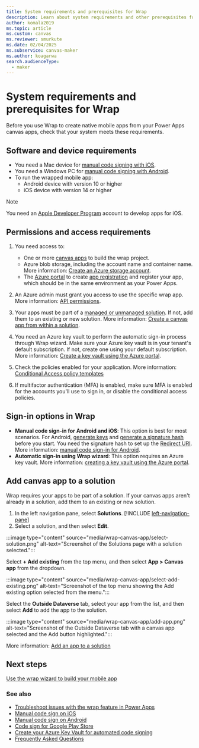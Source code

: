 ```yaml
---
title: System requirements and prerequisites for Wrap
description: Learn about system requirements and other prerequisites for wrap.
author: komala2019
ms.topic: article
ms.custom: canvas
ms.reviewer: smurkute
ms.date: 02/04/2025
ms.subservice: canvas-maker
ms.author: koagarwa
search.audienceType: 
  - maker
---
```


# System requirements and prerequisites for Wrap

Before you use Wrap to create native mobile apps from your Power Apps canvas apps, check that your system meets these requirements.

## Software and device requirements

- You need a Mac device for [manual code signing with iOS](code-sign-ios.md).
- You need a Windows PC for [manual code signing with Android](code-sign-android.md).
- To run the wrapped mobile app:
  - Android device with version 10 or higher
  - iOS device with version 14 or higher

> [!NOTE]
> You need an [Apple Developer Program](https://developer.apple.com/) account to develop apps for iOS.

## Permissions and access requirements

1. You need access to:
    - One or more [canvas apps](../../canvas-apps/share-app.md) to build the wrap project.
    - Azure blob storage, including the account name and container name. More information: [Create an Azure storage account](/azure/storage/common/storage-account-create?tabs=azure-portal).
    - The [Azure portal](https://portal.azure.com/) to create [app registration](/azure/active-directory/develop/quickstart-register-app#prerequisites) and register your app, which should be in the same environment as your Power Apps.

1. An Azure admin must grant you access to use the specific wrap app. More information: [API permissions](wrap-how-to.md#grant-api-permissions-as-an-azure-tenant-admin).
1. Your apps must be part of a [managed or unmanaged solution](/power-platform/alm/solution-concepts-alm#managed-and-unmanaged-solutions). If not, add them to an existing or new solution. More information: [Create a canvas app from within a solution](../../canvas-apps/add-app-solution.md#add-an-existing-canvas-app-to-a-solution).
1. You need an Azure key vault to perform the automatic sign-in process through Wrap wizard. Make sure your Azure key vault is in your tenant's default subscription. If not, create one using your default subscription. More information: [Create a key vault using the Azure portal](/azure/key-vault/general/quick-create-portal).
1. Check the policies enabled for your application. More information: [Conditional Access policy templates](/entra/identity/conditional-access/concept-conditional-access-policy-common)
1. If multifactor authentication (MFA) is enabled, make sure MFA is enabled for the accounts you'll use to sign in, or disable the conditional access policies.

## Sign-in options in Wrap

- **Manual code sign-in for Android and iOS**: This option is best for most scenarios. For Android, [generate keys](code-sign-android.md#generate-key-and-signature-hash) and [generate a signature hash](code-sign-android.md#generate-signature-hash) before you start. You need the signature hash to set up the [Redirect URI](overview.md#redirect-uri). More information: [manual code sign-in for Android](code-sign-android.md).
- **Automatic sign-in using Wrap wizard**: This option requires an Azure key vault. More information: [creating a key vault using the Azure portal](/azure/key-vault/general/quick-create-portal).

## Add canvas app to a solution

Wrap requires your apps to be part of a solution. If your canvas apps aren't already in a solution, add them to an existing or new solution.

1. In the left navigation pane, select **Solutions**. [!INCLUDE [left-navigation-pane](../../../includes/left-navigation-pane.md)]
1. Select a solution, and then select **Edit**.

:::image type="content" source="media/wrap-canvas-app/select-solution.png" alt-text="Screenshot of the Solutions page with a solution selected.":::

Select **+ Add existing** from the top menu, and then select **App > Canvas app** from the dropdown.

:::image type="content" source="media/wrap-canvas-app/select-add-existing.png" alt-text="Screenshot of the top menu showing the Add existing option selected from the menu.":::

Select the **Outside Dataverse** tab, select your app from the list, and then select **Add** to add the app to the solution.

:::image type="content" source="media/wrap-canvas-app/add-app.png" alt-text="Screenshot of the Outside Dataverse tab with a canvas app selected and the Add button highlighted.":::

More information: [Add an app to a solution](../../canvas-apps/add-app-solution.md#add-an-existing-canvas-app-to-a-solution)

## Next steps

[Use the wrap wizard to build your mobile app](wrap-how-to.md)

### See also

- [Troubleshoot issues with the wrap feature in Power Apps](/troubleshoot/power-platform/power-apps/manage-apps-and-solutions/wrap-issues)
- [Manual code sign on iOS](code-sign-ios.md)
- [Manual code sign on Android](code-sign-Android.md)
- [Code sign for Google Play Store](https://developer.android.com/studio/publish/app-signing)
- [Create your Azure Key Vault for automated code signing](create-key-vault-for-code-signing.md)
- [Frequently Asked Questions](faq.yml)
